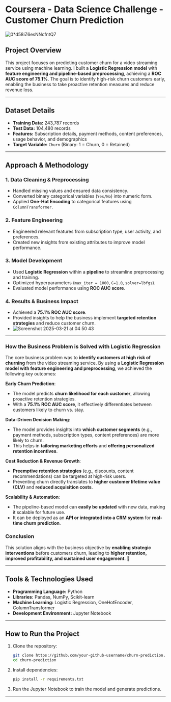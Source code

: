 # **Coursera - Data Science Challenge - Customer Churn Prediction**

![0*d58iZ6esNNcfntQ7](https://github.com/user-attachments/assets/124de62d-2f90-4343-aa0d-25ada771c155)


## **Project Overview**  
This project focuses on predicting customer churn for a video streaming service using machine learning. I built a **Logistic Regression model** with **feature engineering and pipeline-based preprocessing**, achieving a **ROC AUC score of 75.1%**. The goal is to identify high-risk churn customers early, enabling the business to take proactive retention measures and reduce revenue loss.


---

## **Dataset Details**  
- **Training Data:** 243,787 records  
- **Test Data:** 104,480 records  
- **Features:** Subscription details, payment methods, content preferences, usage behavior, and demographics  
- **Target Variable:** `Churn` (Binary: 1 = Churn, 0 = Retained)  

---

## **Approach & Methodology**  

### **1. Data Cleaning & Preprocessing**
- Handled missing values and ensured data consistency.
- Converted binary categorical variables (`Yes/No`) into numeric form.
- Applied **One-Hot Encoding** to categorical features using `ColumnTransformer`.

### **2. Feature Engineering**
- Engineered relevant features from subscription type, user activity, and preferences.
- Created new insights from existing attributes to improve model performance.

### **3. Model Development**
- Used **Logistic Regression** within a **pipeline** to streamline preprocessing and training.
- Optimized hyperparameters (`max_iter = 1000`, `C=1.0`, `solver=lbfgs`).
- Evaluated model performance using **ROC AUC score**.

### **4. Results & Business Impact**
- Achieved a **75.1% ROC AUC score**.
- Provided insights to help the business implement **targeted retention strategies** and reduce customer churn.
- ![Screenshot 2025-03-21 at 04 50 43](https://github.com/user-attachments/assets/1033837d-47f3-431b-80d2-422ae5ae7bd9)


---

### **How the Business Problem is Solved with Logistic Regression**  

The core business problem was to **identify customers at high risk of churning** from the video streaming service. By using a **Logistic Regression model with feature engineering and preprocessing**, we achieved the following key outcomes:

 **Early Churn Prediction**:  
- The model predicts **churn likelihood for each customer**, allowing proactive retention strategies.  
- With a **75.1% ROC AUC score**, it effectively differentiates between customers likely to churn vs. stay.  

 **Data-Driven Decision Making**:  
- The model provides insights into **which customer segments** (e.g., payment methods, subscription types, content preferences) are more likely to churn.  
- This helps in **tailoring marketing efforts** and **offering personalized retention incentives**.  

 **Cost Reduction & Revenue Growth**:  
- **Preemptive retention strategies** (e.g., discounts, content recommendations) can be targeted at high-risk users.  
- Preventing churn directly translates to **higher customer lifetime value (CLV)** and **reduced acquisition costs**.  

 **Scalability & Automation**:  
- The pipeline-based model can **easily be updated** with new data, making it scalable for future use.  
- It can be deployed as an **API or integrated into a CRM system** for **real-time churn prediction**.  

### **Conclusion**  
This solution aligns with the business objective by **enabling strategic interventions** before customers churn, leading to **higher retention, improved profitability, and sustained user engagement**. 🚀

---

## **Tools & Technologies Used**
- **Programming Language:** Python  
- **Libraries:** Pandas, NumPy, Scikit-learn  
- **Machine Learning:** Logistic Regression, OneHotEncoder, ColumnTransformer  
- **Development Environment:** Jupyter Notebook  

---

## **How to Run the Project**
1. Clone the repository:  
   ```bash
   git clone https://github.com/your-github-username/churn-prediction.git
   cd churn-prediction
   ```
2. Install dependencies:  
   ```bash
   pip install -r requirements.txt
   ```
3. Run the Jupyter Notebook to train the model and generate predictions.  

---
